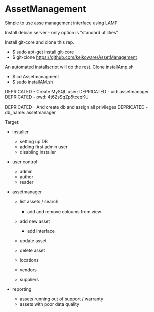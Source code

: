 # AssetManagement
Simple to use asse management interface using LAMP

Install debian server - only option is "standard utilities"

Install git-core and clone this rep.
- $ sudo apt-get install git-core
- $ git-clone https://github.com/keikoware/AssetManagement
 
 

An automated installscript will do the rest. Clone installAmp.sh
 - $ cd Assetmanagment 
 - $ sudo installAM.sh


 DEPRICATED - Create MySQL user:
 DEPRICATED - uid: assetmanager
 DEPRICATED - pwd: 4t6ZsSqZp5tceqKU

 DEPRICATED - And create db and assign all privileges 
 DEPRICATED - db_name: assetmanager 

Target:
- installer
	- setting up DB
	- adding first admin user
	- disabling installer  
- user control
	- admin
	- author
	- reader
- assetmanager
	- list assets / search
		- add and remove coloums from view
	- add new asset
		- add interface
	- update asset
	- delete asset 
	
	- locations
	- vendors
	- suppliers
	
- reporting
	- assets running out of support / warranty
	- assets with poor data quality 
	
